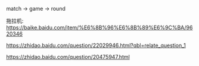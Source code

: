 match -> game -> round    


拖拉机: https://baike.baidu.com/item/%E6%8B%96%E6%8B%89%E6%9C%BA/9620346


https://zhidao.baidu.com/question/22029946.html?qbl=relate_question_1


https://zhidao.baidu.com/question/20475947.html


